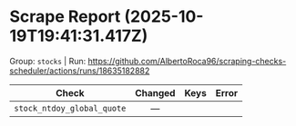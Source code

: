 # Scrape Report (2025-10-19T19:41:31.417Z)

Group: `stocks`  |  Run: https://github.com/AlbertoRoca96/scraping-checks-scheduler/actions/runs/18635182882

| Check | Changed | Keys | Error |
|---|:---:|:--|:--|
| `stock_ntdoy_global_quote` | — |  |  |

